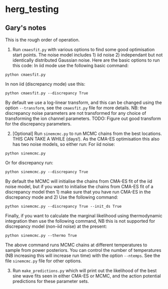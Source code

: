 # herg_testing

## Gary's notes

This is the rough order of operation.

1. Run `cmaesfit.py` with various options to find some good optimisation start points. The noise model includes 1) iid noise 2) independant but not identically distributed Gaussian noise. Here are the basic options to run this code:
 In iid mode use the following basic command:
 
`python cmaesfit.py` 

In non iid (discrepancy mode) use this:

`python cmaesfit.py --discrepancy True`
 
 By default we use a log-linear transform, and this can be changed using the option `--transform`, see the `cmaesfit.py` file for more details. NB: the discrepancy noise parameters are not transformed for any choice of transforming the ion channel parameters.
 TODO: Figure out good transform for the discrepancy parameters.
 
2. [Optional] Run `sinemcmc.py` to run MCMC chains from the best locations. THIS CAN TAKE A WHILE (days!). As the CMA-ES optimisation this also has two noise models, so either run:
For iid noise:

`python sinemcmc.py`

Or for discrepancy run:

`python sinemcmc.py --discrepancy True`

By default the MCMC will initialise the chains from CMA-ES fit of the iid noise model, but if you want to initialise the chains from CMA-ES fit of a discrepancy model then 1) make sure that you have run CMA-ES in the discrepancy mode and 2) Use the following command:

`python sinemcmc.py --discrepancy True --init_ds True`

Finally, if you want to calculate the marginal likelihood using thermodynamic integration then use the following command, NB this is not supported for discrepancy model (non-iid noise) at the present:

`python sinemcmc.py --thermo True`

The above command runs MCMC chains at different temperatures to sample from power posteriors. You can control the number of temperatures (NB increasing this will increase run time) with the option `--ntemps`. See the file `sinemcmc.py` file for other options.

3. Run `make_predictions.py` which will print out the likelihood of the best sine wave fits seen in either CMA-ES or MCMC, and the action potential predictions for these parameter sets.
